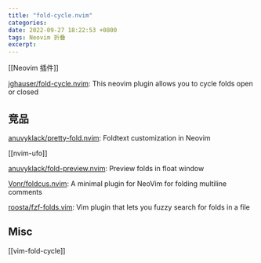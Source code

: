 ```yaml
---
title: "fold-cycle.nvim"
categories: 
date: 2022-09-27 18:22:53 +0800
tags: Neovim 折叠
excerpt: 
---
```



[[Neovim 插件]]

[jghauser/fold-cycle.nvim](https://github.com/jghauser/fold-cycle.nvim): This neovim plugin allows you to cycle folds open or closed


## 竞品


[anuvyklack/pretty-fold.nvim](https://github.com/anuvyklack/pretty-fold.nvim): Foldtext customization in Neovim

[[nvim-ufo]]

[anuvyklack/fold-preview.nvim](https://github.com/anuvyklack/fold-preview.nvim): Preview folds in float window

[Vonr/foldcus.nvim](https://github.com/Vonr/foldcus.nvim): A minimal plugin for NeoVim for folding multiline comments


[roosta/fzf-folds.vim](https://github.com/roosta/fzf-folds.vim): Vim plugin that lets you fuzzy search for folds in a file


## Misc


[[vim-fold-cycle]]



